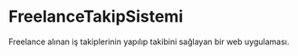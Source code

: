 # FreelanceTakipSistemi
 Freelance alınan iş takiplerinin yapılıp takibini sağlayan bir web uygulaması.

